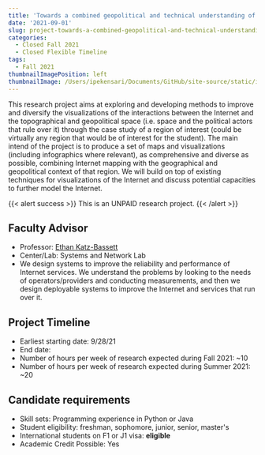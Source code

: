 ```yaml
---
title: 'Towards a combined geopolitical and technical understanding of regional Internet'
date: '2021-09-01'
slug: project-towards-a-combined-geopolitical-and-technical-understanding-of-regional-internet
categories:
  - Closed Fall 2021 
  - Closed Flexible Timeline
tags:
  - Fall 2021
thumbnailImagePosition: left
thumbnailImage: /Users/ipekensari/Documents/GitHub/site-source/static/img/construction.png
---
```

This research project aims at exploring and developing methods to improve and diversify the visualizations of the interactions between the Internet and the topographical and geopolitical space (i.e. space and the political actors that rule over it) through the case study of a region of interest (could be virtually any region that would be of interest for the student). The main intend of the project is to produce a set of maps and visualizations (including infographics where relevant), as comprehensive and diverse as possible, combining Internet mapping with the geographical and geopolitical context of that region. We will build on top of existing techniques for visualizations of the Internet and discuss potential capacities to further model the Internet.

<!--more-->

{{< alert success >}}
This is an UNPAID research project.
{{< /alert >}}

## Faculty Advisor
+ Professor: [Ethan Katz-Bassett](http://www.columbia.edu/~ebk2141/)
+ Center/Lab: Systems and Network Lab
+ We design systems to improve the reliability and performance of Internet services. We understand the problems by looking to the needs of operators/providers and conducting measurements, and then we design deployable systems to improve the Internet and services that run over it.

## Project Timeline
+ Earliest starting date: 9/28/21
+ End date: 
+ Number of hours per week of research expected during Fall 2021: ~10
+ Number of hours per week of research expected during Summer 2021: ~20

## Candidate requirements
+ Skill sets: Programming experience in Python or Java
+ Student eligibility: freshman, sophomore, junior, senior, master's
+ International students on F1 or J1 visa: **eligible**
+ Academic Credit Possible: Yes

